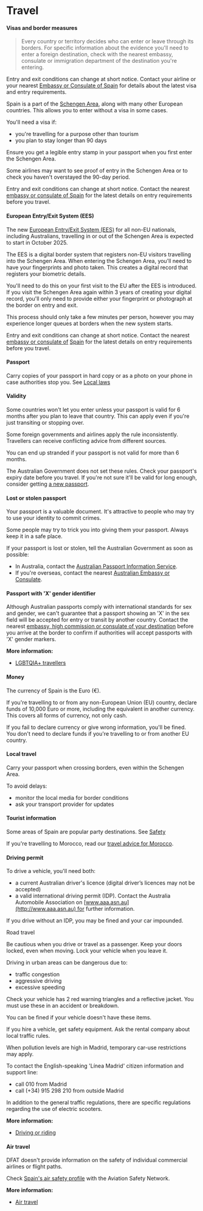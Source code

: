 # Travel

#### Visas and border measures

> Every country or territory decides who can enter or leave through its borders. For specific information about the evidence you'll need to enter a foreign destination, check with the nearest embassy, consulate or immigration department of the destination you're entering.

Entry and exit conditions can change at short notice. Contact your airline or your nearest [Embassy or Consulate of Spain](https://protocol.dfat.gov.au/Public/Missions/185) for details about the latest visa and entry requirements. 

Spain is a part of the [Schengen Area](/before-you-go/the-basics/schengen "Visas and entry requirements in Europe and the Schengen Area"), along with many other European countries. This allows you to enter without a visa in some cases. 

You'll need a visa if:

* you're travelling for a purpose other than tourism
* you plan to stay longer than 90 days

Ensure you get a legible entry stamp in your passport when you first enter the Schengen Area.

Some airlines may want to see proof of entry in the Schengen Area or to check you haven't overstayed the 90-day period. 

Entry and exit conditions can change at short notice. Contact the nearest [embassy or consulate of Spain](https://protocol.dfat.gov.au/Public/Missions/185) for the latest details on entry requirements before you travel.

#### European Entry/Exit System (EES)

The new [European Entry/Exit System (EES)](https://travel-europe.europa.eu/ees_en) for all non-EU nationals, including Australians, travelling in or out of the Schengen Area is expected to start in October 2025.

The EES is a digital border system that registers non-EU visitors travelling into the Schengen Area. When entering the Schengen Area, you'll need to have your fingerprints and photo taken. This creates a digital record that registers your biometric details. 

You'll need to do this on your first visit to the EU after the EES is introduced.​ If you visit the Schengen Area again within 3 years of creating your digital record, you'll only need to provide either your fingerprint or photograph at the border on entry and exit.

This process should only take a few minutes per person, however you may experience longer queues at borders when the new system starts.

Entry and exit conditions can change at short notice. Contact the nearest [embassy or consulate of](https://protocol.dfat.gov.au/Public/Missions/185) [Spain](https://protocol.dfat.gov.au/Public/Missions/185) for the latest details on entry requirements before you travel.

#### Passport

Carry copies of your passport in hard copy or as a photo on your phone in case authorities stop you. See [Local laws](https://www.smartraveller.gov.au/destinations/europe/spain#local-laws)

#### Validity

Some countries won't let you enter unless your passport is valid for 6 months after you plan to leave that country. This can apply even if you're just transiting or stopping over.

Some foreign governments and airlines apply the rule inconsistently. Travellers can receive conflicting advice from different sources.

You can end up stranded if your passport is not valid for more than 6 months.

The Australian Government does not set these rules. Check your passport's expiry date before you travel. If you're not sure it'll be valid for long enough, consider getting [a new passport](https://www.passports.gov.au/).

#### Lost or stolen passport

Your passport is a valuable document. It's attractive to people who may try to use your identity to commit crimes.

Some people may try to trick you into giving them your passport. Always keep it in a safe place.

If your passport is lost or stolen, tell the Australian Government as soon as possible:

* In Australia, contact the [Australian Passport Information Service](https://www.passports.gov.au/contact-us).
* If you're overseas, contact the nearest [Australian Embassy or Consulate](http://dfat.gov.au/about-us/our-locations/missions/Pages/our-embassies-and-consulates-overseas.aspx).

#### Passport with 'X' gender identifier

Although Australian passports comply with international standards for sex and gender, we can't guarantee that a passport showing an 'X' in the sex field will be accepted for entry or transit by another country. Contact the nearest [embassy, high commission or consulate of your destination](https://protocol.dfat.gov.au/Public/MissionsInAustralia) before you arrive at the border to confirm if authorities will accept passports with 'X' gender markers. 

**More information:**

* [LGBTQIA+ travellers](/before-you-go/who-you-are/LGBTQIA "Advice for LGBTQIA+ travellers")

#### Money

The currency of Spain is the Euro (€).

If you're travelling to or from any non-European Union (EU) country, declare funds of 10,000 Euro or more, including the equivalent in another currency. This covers all forms of currency, not only cash.

If you fail to declare currency or give wrong information, you'll be fined.  
You don't need to declare funds if you're travelling to or from another EU country.

#### Local travel

Carry your passport when crossing borders, even within the Schengen Area.

To avoid delays:

* monitor the local media for border conditions
* ask your transport provider for updates

#### Tourist information

Some areas of Spain are popular party destinations. See [Safety](https://www.smartraveller.gov.au/destinations/europe/spain#safety)

If you're travelling to Morocco, read our [travel advice for Morocco](https://www.smartraveller.gov.au/node/380). 

#### Driving permit

To drive a vehicle, you'll need both:

* a current Australian driver's licence (digital driver’s licences may not be accepted)
* a valid international driving permit (IDP). Contact the Australia Automobile Association on [www.aaa.asn.au](http://www.aaa.asn.au) for further information.

If you drive without an IDP, you may be fined and your car impounded.

Road travel 

Be cautious when you drive or travel as a passenger. Keep your doors locked, even when moving. Lock your vehicle when you leave it.

Driving in urban areas can be dangerous due to:

* traffic congestion
* aggressive driving
* excessive speeding

Check your vehicle has 2 red warning triangles and a reflective jacket. You must use these in an accident or breakdown.

You can be fined if your vehicle doesn't have these items.

If you hire a vehicle, get safety equipment. Ask the rental company about local traffic rules.

When pollution levels are high in Madrid, temporary car-use restrictions may apply.

To contact the English-speaking 'Línea Madrid' citizen information and support line:

* call 010 from Madrid
* call (+34) 915 298 210 from outside Madrid

In addition to the general traffic regulations, there are specific regulations regarding the use of electric scooters.

**More information:**

* [Driving or riding](/before-you-go/getting-around/road-safety "Road safety")

#### Air travel

DFAT doesn't provide information on the safety of individual commercial airlines or flight paths.

Check [Spain's air safety profile](https://aviation-safety.net/database/country/country.php?id=EC) with the Aviation Safety Network.

**More information:**

* [Air travel](/before-you-go/getting-around/air-travel "Travelling by air")